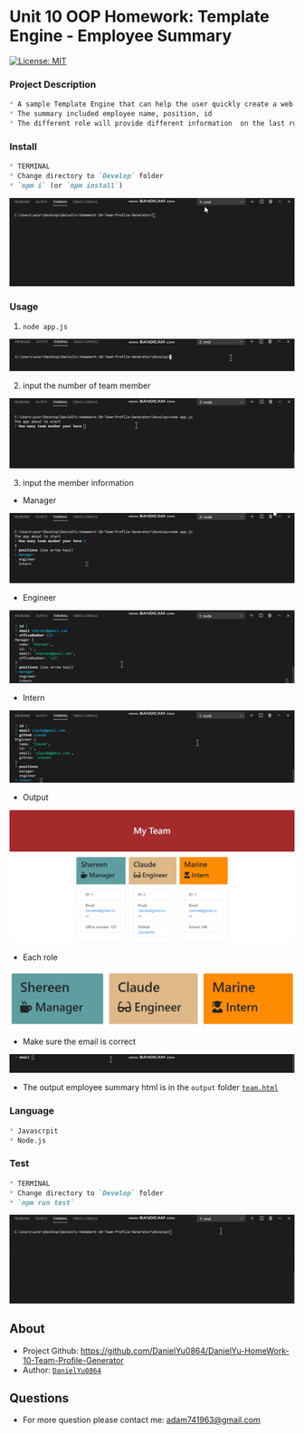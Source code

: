 # Unit 10 OOP Homework: Template Engine - Employee Summary
[![License: MIT](https://img.shields.io/badge/License-MIT-blue.svg)](https://opensource.org/licenses/MIT)



### Project Description
```md
* A sample Template Engine that can help the user quickly create a web page for employee summary
* The summary included employee name, position, id
* The different role will provide different information  on the last row (School, link to GitHub profile, or office number)
```


### Install
```md
* TERMINAL
* Change directory to `Develop` folder
* `npm i` (or `npm install`)
```

![install](./Assets/gif/install.gif)

### Usage

1. `node app.js`

![node app.js](./Assets/gif/nodeappjs.gif)

2. input the number of team member

![team member](./Assets/gif/teammember.gif)

3. input the member information

* Manager

![Manager](./Assets/gif/manager.gif)

* Engineer

![Engineer](./Assets/gif/engineer.gif)

* Intern

![Intern](./Assets/gif/intern.gif)

* Output

![screenshot](./Assets/screenshot/myTeam.png)

* Each role

![screenshot](./Assets/screenshot/role.png)

- Make sure the email is correct

![Email](./Assets/gif/email.gif)

- The output employee summary html is in the `output` folder
[`team.html`](./Develop/output/team.html)


### Language
```md
* Javascrpit
* Node.js
```

### Test
```md
* TERMINAL
* Change directory to `Develop` folder
* `npm run test`
```

![test](./Assets/gif/test.gif)

## About
* Project Github: https://github.com/DanielYu0864/DanielYu-HomeWork-10-Team-Profile-Generator
* Author: [`DanielYu0864`](https://github.com/DanielYu0864)

## Questions
*  For more question please contact me: adam741963@gmail.com
